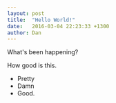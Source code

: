 ```yaml
---
layout: post
title:  "Hello World!"
date:   2016-03-04 22:23:33 +1300
author: Dan
---
```


What's been happening?

How good is this.

- Pretty
- Damn
- Good.
